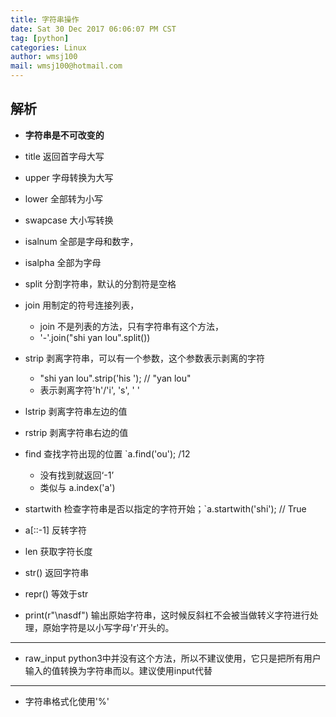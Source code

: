 ```yaml
---
title: 字符串操作
date: Sat 30 Dec 2017 06:06:07 PM CST
tag: [python]
categories: Linux
author: wmsj100
mail: wmsj100@hotmail.com
---
```


## 解析
- **字符串是不可改变的**

- title 返回首字母大写
- upper 字母转换为大写
- lower 全部转为小写
- swapcase 大小写转换
- isalnum 全部是字母和数字，
- isalpha 全部为字母
- split 分割字符串，默认的分割符是空格
- join 用制定的符号连接列表，
    - join 不是列表的方法，只有字符串有这个方法，
    - '-'.join("shi yan lou".split())
- strip 剥离字符串，可以有一个参数，这个参数表示剥离的字符
    - "shi yan lou".strip('his '); // "yan lou"
    - 表示剥离字符'h'/'i', 's', ' '
- lstrip 剥离字符串左边的值
- rstrip 剥离字符串右边的值
- find 查找字符出现的位置 `a.find('ou'); /12
    - 没有找到就返回‘-1’
    - 类似与 a.index('a')
- startwith 检查字符串是否以指定的字符开始；`a.startwith('shi'); // True
- a[::-1] 反转字符
- len 获取字符长度
- str() 返回字符串
- repr() 等效于str

- print(r"\nasdf") 输出原始字符串，这时候反斜杠不会被当做转义字符进行处理，原始字符是以小写字母'r'开头的。
---

- raw_input python3中并没有这个方法，所以不建议使用，它只是把所有用户输入的值转换为字符串而以。建议使用input代替

---

- 字符串格式化使用'%' 
